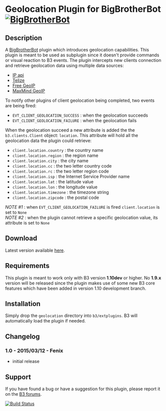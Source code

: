 Geolocation Plugin for BigBrotherBot [![BigBrotherBot](http://i.imgur.com/7sljo4G.png)][B3]
====================================

Description
-----------
A [BigBrotherBot][B3] plugin which introduces geolocation capabilities. This plugin is meant to be used as subplugin 
since it doesn't provide commands or visual reaction to B3 events. The plugin intercepts new clients connection and
retrieve geolocation data using multiple data sources:

* [IP api](http://ip-api.com/)
* [Telize](http://www.telize.com/)
* [Free GeoIP](https://freegeoip.net/)
* [MaxMind GeoIP](http://dev.maxmind.com/geoip/legacy/install/country/)

To notify other plugins of client geolocation being completed, two events are being fired:

* `EVT_CLIENT_GEOLOCATION_SUCCESS` : when the geolocation succeeds
* `EVT_CLIENT_GEOLOCATION_FAILURE` : when the geolocation fails

When the geolocation succeed a new attribute is added the the `b3.clients.Client` object: `location`. This attribute
will hold all the geolocation data the plugin could retrieve:
 
* `client.location.country` : the country name
* `client.location.region` : the region name
* `client.location.city` : the city name
* `client.location.cc` : the two letter country code
* `client.location.rc` : the two letter region code
* `client.location.isp` : the Internet Service Provider name
* `client.location.lat` : the latitude value
* `client.location.lon` : the longitude value
* `client.location.timezone` : the timezone string
* `client.location.zipcode` : the postal code

*NOTE #1* : when `EVT_CLIENT_GEOLOCATION_FAILURE` is fired `client.location` is set to `None`  
*NOTE #2* : when the plugin cannot retrieve a specific geolocation value, its attribute is set to `None`

Download
--------
Latest version available [here](https://github.com/danielepantaleone/b3-plugin-geolocation/archive/master.zip).

Requirements
------------
This plugin is meant to work only with B3 version **1.10dev** or higher. No **1.9.x** version will be released since 
the plugin makes use of some new B3 core features which have been added in version 1.10 development branch.

Installation
------------
Simply drop the `geolocation` directory into `b3/extplugins`. B3 will automatically load the plugin if needed.

Changelog
---------
### 1.0 - 2015/03/12 - Fenix
- initial release

Support
-------
If you have found a bug or have a suggestion for this plugin, please report it on the [B3 forums][Support].


[B3]: http://www.bigbrotherbot.net/ "BigBrotherBot (B3)"
[Support]: http://forum.bigbrotherbot.net/ "Support topic on the B3 forums"

[![Build Status](https://travis-ci.org/danielepantaleone/b3-plugin-geolocation.svg?branch=master)](https://travis-ci.org/danielepantaleone/b3-plugin-geolocation)